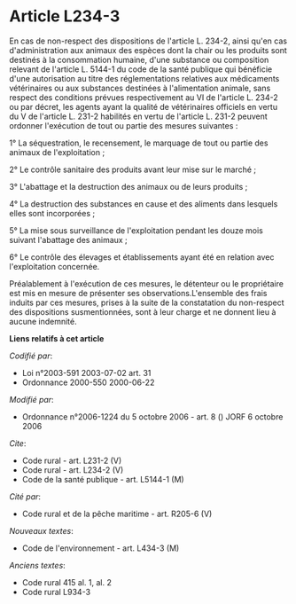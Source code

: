 # Article L234-3

En cas de non-respect des dispositions de l'article L. 234-2, ainsi qu'en cas d'administration aux animaux des espèces dont
la chair ou les produits sont destinés à la consommation humaine, d'une substance ou composition relevant de l'article L.
5144-1 du code de la santé publique qui bénéficie d'une autorisation au titre des réglementations relatives aux médicaments
vétérinaires ou aux substances destinées à l'alimentation animale, sans respect des conditions prévues respectivement au VI
de l'article L. 234-2 ou par décret, les agents ayant la qualité de vétérinaires officiels en vertu du V de l'article L.
231-2 habilités en vertu de l'article L. 231-2 peuvent ordonner l'exécution de tout ou partie des mesures suivantes : 

1° La séquestration, le recensement, le marquage de tout ou partie des animaux de l'exploitation ; 

2° Le contrôle sanitaire des produits avant leur mise sur le marché ; 

3° L'abattage et la destruction des animaux ou de leurs produits ; 

4° La destruction des substances en cause et des aliments dans lesquels elles sont incorporées ; 

5° La mise sous surveillance de l'exploitation pendant les douze mois suivant l'abattage des animaux ; 

6° Le contrôle des élevages et établissements ayant été en relation avec l'exploitation concernée. 

Préalablement à l'exécution de ces mesures, le détenteur ou le propriétaire est mis en mesure de présenter ses
observations.L'ensemble des frais induits par ces mesures, prises à la suite de la constatation du non-respect des
dispositions susmentionnées, sont à leur charge et ne donnent lieu à aucune indemnité.

**Liens relatifs à cet article**

_Codifié par_:

  - Loi n°2003-591 2003-07-02 art. 31
  - Ordonnance 2000-550 2000-06-22

_Modifié par_:

  - Ordonnance n°2006-1224 du 5 octobre 2006 - art. 8 () JORF 6 octobre 2006

_Cite_:

  - Code rural - art. L231-2 (V)
  - Code rural - art. L234-2 (V)
  - Code de la santé publique - art. L5144-1 (M)

_Cité par_:

  - Code rural et de la pêche maritime - art. R205-6 (V)

_Nouveaux textes_:

  - Code de l'environnement - art. L434-3 (M)

_Anciens textes_:

  - Code rural 415 al. 1, al. 2
  - Code rural L934-3
